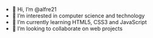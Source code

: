 - 👋 Hi, I’m @alfre21
- 👀 I’m interested in computer science and technology
- 🌱 I’m currently learning HTML5, CSS3 and JavaScript
- 💞️ I’m looking to collaborate on web projects


<!---
alfre21/alfre21 is a ✨ special ✨ repository because its `README.md` (this file) appears on your GitHub profile.
You can click the Preview link to take a look at your changes.
--->
